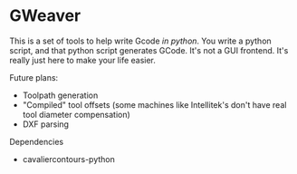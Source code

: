 # GWeaver
This is a set of tools to help write Gcode _in python_. You write a python script, and that python script generates GCode. It's not a GUI frontend. It's really just here to make your life easier.

Future plans:
 - Toolpath generation
 - "Compiled" tool offsets (some machines like Intellitek's don't have real tool diameter compensation)
 - DXF parsing

Dependencies
 - cavaliercontours-python